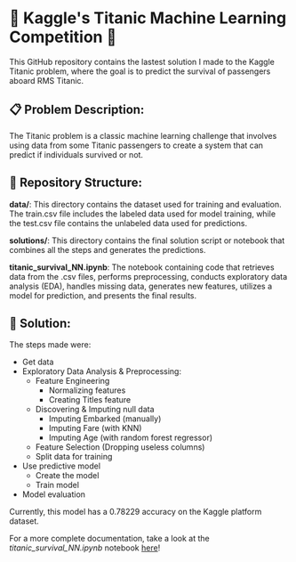 # 🚢 Kaggle's Titanic Machine Learning Competition 🌊
This GitHub repository contains the lastest solution I made to the Kaggle Titanic problem, where the goal is to predict the survival of passengers aboard RMS Titanic.

## 📋 Problem Description:
The Titanic problem is a classic machine learning challenge that involves using data from some Titanic passengers to create a system that can predict if individuals survived or not.

## 📂 Repository Structure:
**data/**: This directory contains the dataset used for training and evaluation. The train.csv file includes the labeled data used for model training, while the test.csv file contains the unlabeled data used for predictions.  

**solutions/**: This directory contains the final solution script or notebook that combines all the steps and generates the predictions.  

**titanic_survival_NN.ipynb**: The notebook containing code that retrieves data from the .csv files, performs preprocessing, conducts exploratory data analysis (EDA), handles missing data, generates new features, utilizes a model for prediction, and presents the final results.

## 🤖 Solution:

The steps made were:
- Get data
- Exploratory Data Analysis & Preprocessing:  
    - Feature Engineering  
       - Normalizing features  
       - Creating Titles feature  
    - Discovering & Imputing null data  
        - Imputing Embarked (manually)  
        - Imputing Fare (with KNN)  
        - Imputing Age (with random forest regressor)
    - Feature Selection (Dropping useless columns)
    - Split data for training
- Use predictive model
    - Create the model
    - Train model
- Model evaluation

Currently, this model has a 0.78229 accuracy on the Kaggle platform dataset.

For a more complete documentation, take a look at the *titanic_survival_NN.ipynb* notebook [here](titanic_survival_NN.ipynb)!
